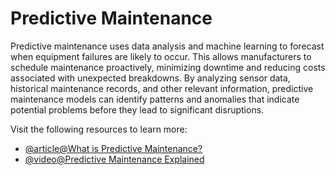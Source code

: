 # Predictive Maintenance

Predictive maintenance uses data analysis and machine learning to forecast when equipment failures are likely to occur. This allows manufacturers to schedule maintenance proactively, minimizing downtime and reducing costs associated with unexpected breakdowns. By analyzing sensor data, historical maintenance records, and other relevant information, predictive maintenance models can identify patterns and anomalies that indicate potential problems before they lead to significant disruptions.

Visit the following resources to learn more:

- [@article@What is Predictive Maintenance?](https://www.ibm.com/think/topics/predictive-maintenance)
- [@video@Predictive Maintenance Explained](https://www.youtube.com/watch?v=2_o1SDy6__U)